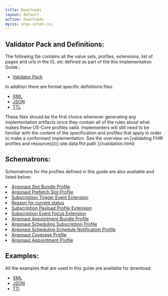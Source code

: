 ```yaml
---
title: Downloads
layout: default
active: downloads
mycss: argo-sched.css
---
```


## Validator Pack and Definitions:

The following file contains all the value sets, profiles, extensions, list of pages and urls in the IG, etc defined as part of the this Implementation Guide.:

- [Validator Pack](validator.pack)

In addition there are format specific definitions files.
- [XML](definitions.xml.zip)
- [JSON](definitions.json.zip)
- [TTL](definitions.ttl.zip)

These files should be the first choice whenever generating any implementation artifacts since they contain all of the rules about what makes these US-Core profiles valid. Implementers will still need to be familiar with the content of the specification and profiles that apply in order to make a conformant implementation.  See the overview on [validating FHIR profiles and resources]({{ site.data.fhir.path }}/validation.html)

## Schematrons:

Schematrons for the profiles defined in this guide are also available and listed below:

<li><a href="slot-bundle.sch">Argonaut Slot Bundle Profile</a></li>
<li><a href="prefetch-slot.sch">Argonaut Prefetch Slot Profile</a></li>
<li><a href="extension-subscription-triggerevent.sch">Subscription Trigger Event Extension</a></li>
<li><a href="extension-status-reason.sch">Reason for current status</a></li>
<li><a href="extension-subscription-payloadprofile.sch">Subscription Payload Profile Extension</a></li>
<li><a href="extension-subscription-eventfocus.sch">Subscription Event Focus Extension</a></li>
<li><a href="avail-bundle.sch">Argonaut Appointment Bundle Profile</a></li>
<li><a href="argo-sub-notif.sch">Argonaut Scheduling Subscription Profile</a></li>
<li><a href="argo-sched-notif.sch">Argonaut Scheduling Schedule Notification Profile</a></li>
<li><a href="argo-coverage.sch">Argonaut Coverage Profile</a></li>
<li><a href="argo-appt.sch">Argonaut Appointment Profile</a></li>

## Examples:

All the examples that are used in this guide are available for download:

- [XML](examples.xml.zip)
- [JSON](examples.json.zip)
- [TTl](examples.ttl.zip)

<br />
